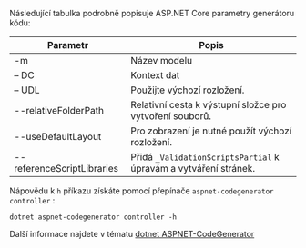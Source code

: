 Následující tabulka podrobně popisuje ASP.NET Core parametry generátoru kódu:

| Parametr               | Popis|
| ----------------- | ------------ |
| -m  | Název modelu |
| – DC  | Kontext dat |
| – UDL | Použijte výchozí rozložení. |
| --relativeFolderPath | Relativní cesta k výstupní složce pro vytvoření souborů. |
| --useDefaultLayout | Pro zobrazení je nutné použít výchozí rozložení. |
| --referenceScriptLibraries | Přidá `_ValidationScriptsPartial` k úpravám a vytváření stránek. |

Nápovědu k `h` příkazu získáte pomocí přepínače `aspnet-codegenerator controller` :

```dotnetcli
dotnet aspnet-codegenerator controller -h
```

Další informace najdete v tématu [dotnet ASPNET-CodeGenerator](xref:fundamentals/tools/dotnet-aspnet-codegenerator)
